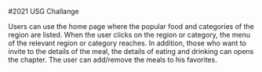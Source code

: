 #2021 USG Challange

Users can use the home page where the popular food and categories of the region are listed.
When the user clicks on the region or category, the menu of the relevant region or category reaches. 
In addition, those who want to invite to the details of the meal, the details of eating and drinking can
opens the chapter.
The user can add/remove the meals to his favorites.
